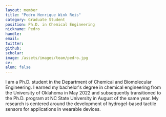 ```yaml
---
layout: member
title: "Pedro Henrique Wink Reis"
category: Graduate Student
position: Ph.D. in Chemical Engineering
nickname: Pedro
handle: 
email: 
twitter: 
github: 
scholar: 
image: /assets/images/team/pedro.jpg
cv: 
alum: false
---
```


I am a Ph.D. student in the Department of Chemical and Biomolecular Engineering. I earned my bachelor's degree in chemical engineering from the University of Oklahoma in May 2022 and subsequently transitioned to the Ph.D. program at NC State University in August of the same year. My research is centered around the development of hydrogel-based tactile sensors for applications in wearable devices.